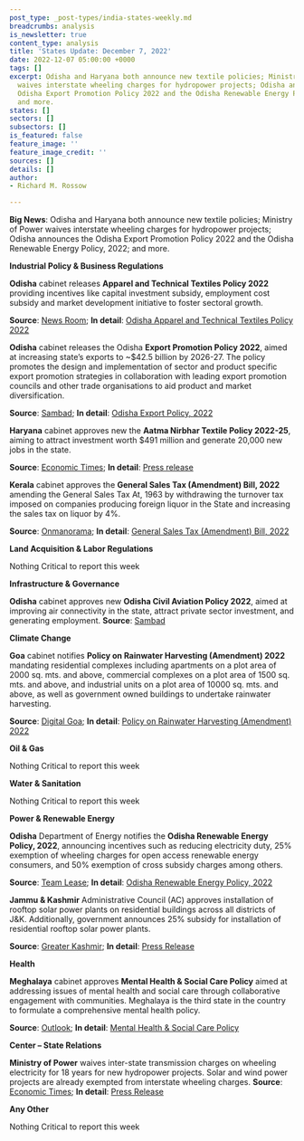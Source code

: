 ```yaml
---
post_type: _post-types/india-states-weekly.md
breadcrumbs: analysis
is_newsletter: true
content_type: analysis
title: 'States Update: December 7, 2022'
date: 2022-12-07 05:00:00 +0000
tags: []
excerpt: Odisha and Haryana both announce new textile policies; Ministry of Power
  waives interstate wheeling charges for hydropower projects; Odisha announces the
  Odisha Export Promotion Policy 2022 and the Odisha Renewable Energy Policy, 2022;
  and more.
states: []
sectors: []
subsectors: []
is_featured: false
feature_image: ''
feature_image_credit: ''
sources: []
details: []
author:
- Richard M. Rossow

---
```

**Big News**: Odisha and Haryana both announce new textile policies; Ministry of Power waives interstate wheeling charges for hydropower projects; Odisha announces the Odisha Export Promotion Policy 2022 and the Odisha Renewable Energy Policy, 2022; and more.

**Industrial Policy & Business Regulations**

**Odisha** cabinet releases **Apparel and Technical Textiles Policy 2022** providing incentives like capital investment subsidy, employment cost subsidy and market development initiative to foster sectoral growth. 

**Source**: [News Room](https://newsroomodisha.com/mio-2022-odishas-apparel-technical-textiles-policy-2022-launched/); **In detail**: [Odisha Apparel and Technical Textiles Policy 2022](https://acrobat.adobe.com/id/urn:aaid:sc:VA6C2:9d5781a5-ca31-4fb8-ad6c-246873137434)

**Odisha** cabinet releases the Odisha **Export Promotion Policy 2022**, aimed at increasing state’s exports to \~$42.5 billion by 2026-27. The policy promotes the design and implementation of sector and product specific export promotion strategies in collaboration with leading export promotion councils and other trade organisations to aid product and market diversification. 

**Source**: [Sambad](https://sambadenglish.com/odisha-sets-export-target-of-rs-3-5-lakh-crore-by-2026-27/); **In detail**: [Odisha Export Policy, 2022](https://acrobat.adobe.com/id/urn:aaid:sc:VA6C2:41abfe78-e556-4872-8be6-010d52d663f7)

**Haryana** cabinet approves new the **Aatma Nirbhar Textile Policy 2022-25**, aiming to attract investment worth $491 million and generate 20,000 new jobs in the state. 

**Source**: [Economic Times](https://economictimes.indiatimes.com/industry/cons-products/garments-/-textiles/haryana-cabinet-approves-new-haryana-aatmanirbhar-textile-policy/articleshow/95916315.cms); **In detail**: [Press release](https://manoharlalkhattar.in/node/29069)

**Kerala** cabinet approves the **General Sales Tax (Amendment) Bill, 2022** amending the General Sales Tax At, 1963 by withdrawing the turnover tax imposed on companies producing foreign liquor in the State and increasing the sales tax on liquor by 4%.

**Source**: [Onmanorama](https://www.onmanorama.com/news/kerala/2022/12/02/draft-bill-for-amending-general-sales-tax-act-approved-by-cabinet.html); **In detail**: [General Sales Tax (Amendment) Bill, 2022](http://www.niyamasabha.org/codes/15kla/bills/Bill%20pub%20No.%20153%20eng.pdf)

**Land Acquisition & Labor Regulations**

Nothing Critical to report this week

**Infrastructure & Governance**

**Odisha** cabinet approves new **Odisha Civil Aviation Policy 2022**, aimed at improving air connectivity in the state, attract private sector investment, and generating employment. **Source**: [Sambad](https://sambadenglish.com/cabinet-approves-odisha-civil-aviation-policy-2022-to-facilitate-improved-infra/)

**Climate Change**

**Goa** cabinet notifies **Policy on Rainwater Harvesting (Amendment) 2022** mandating residential complexes including apartments on a plot area of 2000 sq. mts. and above, commercial complexes on a plot area of 1500 sq. mts. and above, and industrial units on a plot area of 10000 sq. mts. and above, as well as government owned buildings to undertake rainwater harvesting.

**Source**: [Digital Goa](http://digitalgoa.com/goa-govt-notifies-amended-rain-water-harvesting-policy/); **In detail**: [Policy on Rainwater Harvesting (Amendment) 2022](https://goaprintingpress.gov.in/downloads/2223/2223-35-SI-OG-0.pdf)

**Oil & Gas**

Nothing Critical to report this week

**Water & Sanitation**

Nothing Critical to report this week

**Power & Renewable Energy**

**Odisha** Department of Energy notifies the **Odisha Renewable Energy Policy, 2022**, announcing incentives such as reducing electricity duty, 25% exemption of wheeling charges for open access renewable energy consumers, and 50% exemption of cross subsidy charges among others. 

**Source**: [Team Lease](https://www.teamleaseregtech.com/updates/article/20291/odisha-renewable-energy-policy-2022/); **In detail**: [Odisha Renewable Energy Policy, 2022](https://energy.odisha.gov.in/sites/default/files/2022-12/3354-Energy%20dept._1.pdf)

**Jammu & Kashmir** Administrative Council (AC) approves installation of rooftop solar power plants on residential buildings across all districts of J&K. Additionally, government announces 25% subsidy for installation of residential rooftop solar power plants. 

**Source**: [Greater Kashmir](https://www.greaterkashmir.com/todays-paper/front-page/ac-approves-subsidised-rooftop-solar-power-plants-on-residential-buildings-across-jk); **In detail**: [Press Release](http://new.jkdirinf.in/NewsDescription.aspx?ID=96056)

**Health**

**Meghalaya** cabinet approves **Mental Health & Social Care Policy** aimed at addressing issues of mental health and social care through collaborative engagement with communities. Meghalaya is the third state in the country to formulate a comprehensive mental health policy. 

**Source**: [Outlook](https://www.outlookindia.com/national/meghalaya-cabinet-nod-for-mental-health-policy-news-241236); **In detail**: [Mental Health & Social Care Policy](https://meghealth.gov.in/docs/Draft%20Meghalaya%20State%20Mental%20Health%20Policy%20(Oct%2010,%202022).pdf)

**Center – State Relations**

**Ministry of Power** waives inter-state transmission charges on wheeling electricity for 18 years for new hydropower projects. Solar and wind power projects are already exempted from interstate wheeling charges. **Source**: [Economic Times](https://economictimes.indiatimes.com/industry/energy/power/power-ministry-waives-inter-state-transmission-system-charges-for-new-hydro-power-projects/articleshow/95944110.cms); **In detail**: [Press Release](https://pib.gov.in/PressReleasePage.aspx?PRID=1880517)

**Any Other**

Nothing Critical to report this week
